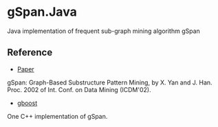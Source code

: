 # gSpan.Java
Java implementation of frequent sub-graph mining algorithm gSpan

## Reference
- [Paper](http://www.cs.ucsb.edu/~xyan/papers/gSpan-short.pdf)

gSpan: Graph-Based Substructure Pattern Mining, by X. Yan and J. Han.
Proc. 2002 of Int. Conf. on Data Mining (ICDM'02).

- [gboost](http://www.nowozin.net/sebastian/gboost/)

One C++ implementation of gSpan.
